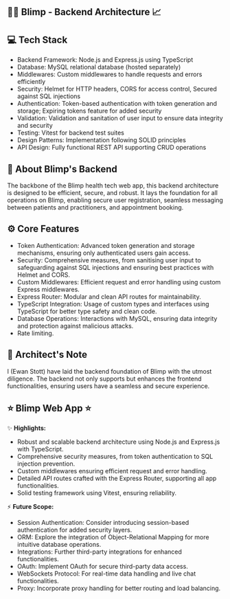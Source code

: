 🧑‍⚕️ Blimp - Backend Architecture 📈
------------------------

💻 Tech Stack
------------------------
- Backend Framework: Node.js and Express.js using TypeScript
- Database: MySQL relational database (hosted separately)
- Middlewares: Custom middlewares to handle requests and errors efficiently
- Security: Helmet for HTTP headers, CORS for access control, Secured against SQL injections
- Authentication: Token-based authentication with token generation and storage; Expiring tokens feature for added security
- Validation: Validation and sanitation of user input to ensure data integrity and security
- Testing: Vitest for backend test suites
- Design Patterns: Implementation following SOLID principles
- API Design: Fully functional REST API supporting CRUD operations

📖 About Blimp's Backend
------------------------
The backbone of the Blimp health tech web app, this backend architecture is designed to be efficient, secure, and robust. It lays the foundation for all operations on Blimp, enabling secure user registration, seamless messaging between patients and practitioners, and appointment booking.

⚙️ Core Features
------------------------
- Token Authentication: Advanced token generation and storage mechanisms, ensuring only authenticated users gain access.
- Security: Comprehensive measures, from sanitising user input to safeguarding against SQL injections and ensuring best practices with Helmet and CORS.
- Custom Middlewares: Efficient request and error handling using custom Express middlewares.
- Express Router: Modular and clean API routes for maintainability.
- TypeScript Integration: Usage of custom types and interfaces using TypeScript for better type safety and clean code.
- Database Operations: Interactions with MySQL, ensuring data integrity and protection against malicious attacks.
- Rate limiting.

👤 Architect's Note
------------------------
I (Ewan Stott) have laid the backend foundation of Blimp with the utmost diligence. The backend not only supports but enhances the frontend functionalities, ensuring users have a seamless and secure experience.

⭐ Blimp Web App ⭐
------------------------
✨ **Highlights:**
- Robust and scalable backend architecture using Node.js and Express.js with TypeScript.
- Comprehensive security measures, from token authentication to SQL injection prevention.
- Custom middlewares ensuring efficient request and error handling.
- Detailed API routes crafted with the Express Router, supporting all app functionalities.
- Solid testing framework using Vitest, ensuring reliability.

⚡ **Future Scope:**
- Session Authentication: Consider introducing session-based authentication for added security layers.
- ORM: Explore the integration of Object-Relational Mapping for more intuitive database operations.
- Integrations: Further third-party integrations for enhanced functionalities.
- OAuth: Implement OAuth for secure third-party data access.
- WebSockets Protocol: For real-time data handling and live chat functionalities.
- Proxy: Incorporate proxy handling for better routing and load balancing.
